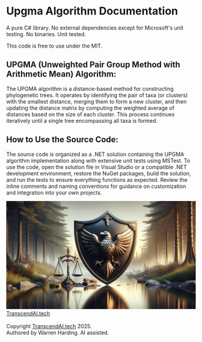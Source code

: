 # Upgma Algorithm Documentation

A pure C# library. No external dependencies except for Microsoft's unit testing. No binaries. Unit tested.

This code is free to use under the MIT.

UPGMA (Unweighted Pair Group Method with Arithmetic Mean) Algorithm:
--------------------------------------------------------------
The UPGMA algorithm is a distance-based method for constructing phylogenetic trees. It operates by identifying the pair of taxa (or clusters) with the smallest distance, merging them to form a new cluster, and then updating the distance matrix by computing the weighted average of distances based on the size of each cluster. This process continues iteratively until a single tree encompassing all taxa is formed.

How to Use the Source Code:
---------------------------
The source code is organized as a .NET solution containing the UPGMA algorithm implementation along with extensive unit tests using MSTest. To use the code, open the solution file in Visual Studio or a compatible .NET development environment, restore the NuGet packages, build the solution, and run the tests to ensure everything functions as expected. Review the inline comments and naming conventions for guidance on customization and integration into your own projects.

![AI Image](aiimage.jpg)
[TranscendAI.tech](https://TranscendAI.tech)<br>
<br>
Copyright [TranscendAI.tech](https://TranscendAI.tech) 2025.</br>
Authored by Warren Harding. AI assisted.</br>